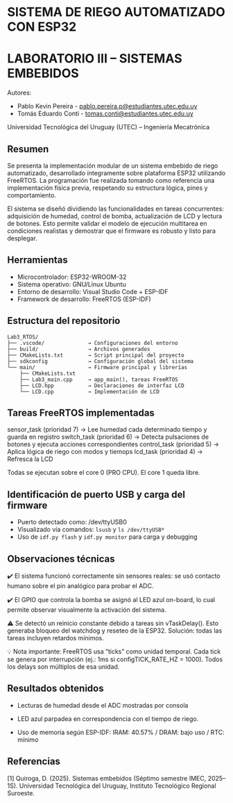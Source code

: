 #         SISTEMA DE RIEGO AUTOMATIZADO CON ESP32
#                LABORATORIO III – SISTEMAS EMBEBIDOS

Autores:
- Pablo Kevin Pereira - pablo.pereira.p@estudiantes.utec.edu.uy
- Tomás Eduardo Conti - tomas.conti@estudiantes.utec.edu.uy

Universidad Tecnológica del Uruguay (UTEC) – Ingeniería Mecatrónica

## Resumen

Se presenta la implementación modular de un sistema embebido de riego automatizado, desarrollado íntegramente sobre plataforma ESP32 utilizando FreeRTOS. La programación fue realizada tomando como referencia una implementación física previa, respetando su estructura lógica, pines y comportamiento.

El sistema se diseñó dividiendo las funcionalidades en tareas concurrentes: adquisición de humedad, control de bomba, actualización de LCD y lectura de botones. Esto permite validar el modelo de ejecución multitarea en condiciones realistas y demostrar que el firmware es robusto y listo para desplegar.

## Herramientas


- Microcontrolador: ESP32-WROOM-32
- Sistema operativo: GNU/Linux Ubuntu
- Entorno de desarrollo: Visual Studio Code + ESP-IDF
- Framework de desarrollo: FreeRTOS (ESP-IDF)

## Estructura del repositorio
    Lab3_RTOS/
    ├── .vscode/              → Configuraciones del entorno
    ├── build/                → Archivos generados
    ├── CMakeLists.txt        → Script principal del proyecto
    ├── sdkconfig             → Configuración global del sistema
    └── main/                 → Firmware principal y librerías
        ├── CMakeLists.txt
        ├── Lab3_main.cpp     → app_main(), tareas FreeRTOS
        ├── LCD.hpp           → Declaraciones de interfaz LCD
        └── LCD.cpp           → Implementación de LCD

## Tareas FreeRTOS implementadas

sensor_task (prioridad 7)     → Lee humedad cada determinado tiempo y guarda en registro
switch_task (prioridad 6)     → Detecta pulsaciones de botones y ejecuta acciones correspondientes
control_task (prioridad 5)    → Aplica lógica de riego con modos y tiemops
lcd_task (prioridad 4)        → Refresca la LCD

Todas se ejecutan sobre el core 0 (PRO CPU). El core 1 queda libre.

## Identificación de puerto USB y carga del firmware

- Puerto detectado como: /dev/ttyUSB0
- Visualizado vía comandos: `lsusb` y `ls /dev/ttyUSB*`
- Uso de `idf.py flash` y `idf.py monitor` para carga y debugging

## Observaciones técnicas

✔️ El sistema funcionó correctamente sin sensores reales: se usó contacto humano sobre el pin analógico para probar el ADC.

✔️ El GPIO que controla la bomba se asignó al LED azul on-board, lo cual permite observar visualmente la activación del sistema.

⚠️ Se detectó un reinicio constante debido a tareas sin vTaskDelay(). Esto generaba bloqueo del watchdog y reseteo de la ESP32. Solución: todas las tareas incluyen retardos mínimos.

💡 Nota importante: FreeRTOS usa “ticks” como unidad temporal. Cada tick se genera por interrupción (ej.: 1ms si configTICK_RATE_HZ = 1000). Todos los delays son múltiplos de esa unidad.

## Resultados obtenidos

- Lecturas de humedad desde el ADC mostradas por consola

- LED azul parpadea en correspondencia con el tiempo de riego.

- Uso de memoria según ESP-IDF:
  IRAM: 40.57% / DRAM: bajo uso / RTC: mínimo

## Referencias

[1] Quiroga, D. (2025). Sistemas embebidos (Séptimo semestre IMEC, 2025–1S). 
    Universidad Tecnológica del Uruguay, Instituto Tecnológico Regional Suroeste.

